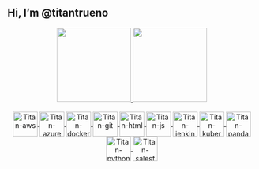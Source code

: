 ## Hi, I’m @titantrueno

<div align="center">
  <a href="https://github.com/titantrueno">
  <img height="150em" src="https://github-readme-stats.vercel.app/api?username=titantrueno&show_icons=true&theme=dracula&include_all_commits=true&count_private=true"/>
  <img height="150em" src="https://github-readme-stats.vercel.app/api/top-langs/?username=titantrueno&layout=compact&langs_count=7&theme=dracula"/>
</div>
<div align="center" style="display: inline_block"><br>
  <img align="center" alt="Titan-aws" height="50" width="50" src="https://cdn.jsdelivr.net/gh/devicons/devicon/icons/amazonwebservices/amazonwebservices-original.svg">
  <img align="center" alt="Titan-azure" height="50" width="50" src="https://cdn.jsdelivr.net/gh/devicons/devicon/icons/azure/azure-original.svg">
  <img align="center" alt="Titan-docker" height="50" width="50" src="https://cdn.jsdelivr.net/gh/devicons/devicon/icons/docker/docker-original.svg">
  <img align="center" alt="Titan-git" height="50" width="50" src="https://cdn.jsdelivr.net/gh/devicons/devicon/icons/git/git-original.svg">
  <img align="center" alt="Titan-html" height="50" width="50" src="https://cdn.jsdelivr.net/gh/devicons/devicon/icons/html5/html5-original.svg">
  <img align="center" alt="Titan-js" height="50" width="50" src="https://cdn.jsdelivr.net/gh/devicons/devicon/icons/javascript/javascript-original.svg">
  <img align="center" alt="Titan-jenkins" height="50" width="50" src="https://cdn.jsdelivr.net/gh/devicons/devicon/icons/jenkins/jenkins-original.svg">
  <img align="center" alt="Titan-kubernetes" height="50" width="50" src="https://cdn.jsdelivr.net/gh/devicons/devicon/icons/kubernetes/kubernetes-plain.svg">
  <img align="center" alt="Titan-pandas" height="50" width="50" src="https://cdn.jsdelivr.net/gh/devicons/devicon/icons/pandas/pandas-original-wordmark.svg">
  <img align="center" alt="Titan-python" height="50" width="50" src="https://cdn.jsdelivr.net/gh/devicons/devicon/icons/python/python-original.svg">
  <img align="center" alt="Titan-salesforce" height="50" width="50" src="https://cdn.jsdelivr.net/gh/devicons/devicon/icons/salesforce/salesforce-original.svg">
  
</div>
